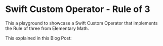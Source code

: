 # Swift Custom Operator - Rule of 3

This a playground to showcase a Swift Custom Operator that implements the Rule of three from Elementary Math. 

This explained in this Blog Post: 
